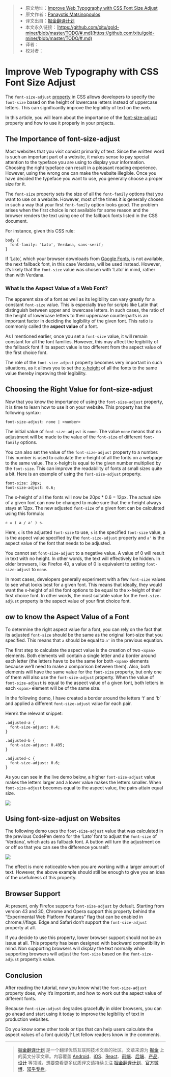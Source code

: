 
> * 原文地址：[Improve Web Typography with CSS Font Size Adjust](https://www.sitepoint.com/improve-web-typography-css-font-size-adjust/?utm_source=SitePoint&utm_medium=email&utm_campaign=Versioning)
> * 原文作者：[Panayotis Matsinopoulos](https://www.sitepoint.com/author/pmatsinopoulos/)
> * 译文出自：[掘金翻译计划](https://github.com/xitu/gold-miner)
> * 本文永久链接：[https://github.com/xitu/gold-miner/blob/master/TODO/#.md](https://github.com/xitu/gold-miner/blob/master/TODO/#.md)
> * 译者：
> * 校对者：

# Improve Web Typography with CSS Font Size Adjust

The `font-size-adjust` [property](https://drafts.csswg.org/css-fonts-3/#propdef-font-size-adjust) in CSS allows developers to specify the `font-size` based on the height of lowercase letters instead of uppercase letters. This can significantly improve the legibility of text on the web.

In this article, you will learn about the importance of the [font-size-adjust](https://drafts.csswg.org/css-fonts-3/#propdef-font-size-adjust) property and how to use it properly in your projects.

## The Importance of font-size-adjust

Most websites that you visit consist primarily of text. Since the written word is such an important part of a website, it makes sense to pay special attention to the typeface you are using to display your information. Choosing the right typeface can result in a pleasant reading experience. However, using the wrong one can make the website illegible. Once you have decided the typeface you want to use, you generally choose a proper size for it.

The `font-size` property sets the size of all the `font-family` options that you want to use on a website. However, most of the times it is generally chosen in such a way that your first `font-family` option looks good. The problem arises when the first choice is not available for some reason and the browser renders the text using one of the fallback fonts listed in the CSS document.

For instance, given this CSS rule:

```
body {
  font-family: 'Lato', Verdana, sans-serif;
}
```

If ‘Lato’, which your browser downloads from [Google Fonts](https://fonts.google.com/?query=lato&selection.family=Lato), is not available, the next fallback font, in this case Verdana, will be used instead. However, it’s likely that the `font-size` value was chosen with ‘Lato’ in mind, rather than with Verdana.

### What Is the Aspect Value of a Web Font?

The apparent size of a font as well as its legibility can vary greatly for a constant `font-size` value. This is especially true for scripts like Latin that distinguish between upper and lowercase letters. In such cases, the ratio of the height of lowercase letters to their uppercase counterparts is an important factor in deciding the legibility of the given font. This ratio is commonly called the **aspect value** of a font.

As I mentioned earlier, once you set a `font-size` value, it will remain constant for all the font families. However, this may affect the legibility of the fallback font if its aspect value is too different from the aspect value of the first choice font.

The role of the `font-size-adjust` property becomes very important in such situations, as it allows you to set the [x-height](https://typedecon.com/blogs/type-glossary/x-height/) of all the fonts to the same value thereby improving their legibility.

## Choosing the Right Value for font-size-adjust

Now that you know the importance of using the `font-size-adjust` property, it is time to learn how to use it on your website. This property has the following syntax:

```
font-size-adjust: none | <number>
```

The initial value of `font-size-adjust` is `none`. The value `none` means that no adjustment will be made to the value of the `font-size` of different `font-family` options.

You can also set the value of the `font-size-adjust` property to a number. This number is used to calculate the x-height of all the fonts on a webpage to the same value. The x-height is equal to the given number multiplied by the `font-size`. This can improve the readability of fonts at small sizes quite a bit. Here is an example of using the `font-size-adjust` property.

```
font-size: 20px;
font-size-adjust: 0.6;
```

The x-height of all the fonts will now be 20px * 0.6 = 12px. The actual size of a given font can now be changed to make sure that the x-height always stays at 12px. The new adjusted `font-size` of a given font can be calculated using this formula:

```
c = ( a / a' ) s.
```

Here, `c` is the adjusted `font-size` to use, `s` is the specified `font-size` value, a is the aspect value specified by the `font-size-adjust` property and `a'` is the aspect value of the font that needs to be adjusted.

You cannot set `font-size-adjust` to a negative value. A value of 0 will result in text with no height. In other words, the text will effectively be hidden. In older browsers, like Firefox 40, a value of 0 is equivalent to setting `font-size-adjust` to `none`.

In most cases, developers generally experiment with a few `font-size` values to see what looks best for a given font. This means that ideally, they would want the x-height of all the font options to be equal to the x-height of their first choice font. In other words, the most suitable value for the `font-size-adjust` property is the aspect value of your first choice font.

## ow to know the Aspect Value of a Font

To determine the right aspect value for a font, you can rely on the fact that its adjusted `font-size` should be the same as the original font-size that you specified. This means that `a` should be equal to `a'` in the previous equation.

The first step to calculate the aspect value is the creation of two `<span>` elements. Both elements will contain a single letter and a border around each letter (the letters have to be the same for both `<span>` elements because we’ll need to make a comparison between them). Also, both elements will have the same value for the `font-size` property, but only one of them will also use the `font-size-adjust` property. When the value of `font-size-adjust` is equal to the aspect value of a given font, both letters in each `<span>` element will be of the same size.

In the following demo, I have created a border around the letters ‘t’ and ‘b’ and applied a different `font-size-adjust` value for each pair.

Here’s the relevant snippet:

```
.adjusted-a {
  font-size-adjust: 0.4;
}

.adjusted-b {
  font-size-adjust: 0.495;
}

.adjusted-c {
  font-size-adjust: 0.6;
}
```

As you can see in the live demo below, a higher `font-size-adjust` value makes the letters larger and a lower value makes the letters smaller. When `font-size-adjust` becomes equal to the aspect value, the pairs attain equal size.

[![](http://oiklhfczu.bkt.clouddn.com/1504780206%281%29.jpg)](https://codepen.io/SitePoint/pen/YxxbMp)

## Using font-size-adjust on Websites

The following demo uses the `font-size-adjust` value that was calculated in the previous CodePen demo for the ‘Lato’ font to adjust the `font-size` of ‘Verdana’, which acts as fallback font. A button will turn the adjustment on or off so that you can see the difference yourself:

[![](http://oiklhfczu.bkt.clouddn.com/1504780255%281%29.jpg)](https://codepen.io/SitePoint/pen/KvvLOr)

The effect is more noticeable when you are working with a larger amount of text. However, the above example should still be enough to give you an idea of the usefulness of this property.

## Browser Support

At present, only Firefox supports `font-size-adjust` by default. Starting from version 43 and 30, Chrome and Opera support this property behind the “Experimental Web Platform Features” flag that can be enabled in chrome://flags. Edge and Safari don’t support the `font-size-adjust` property at all.

If you decide to use this property, lower browser support should not be an issue at all. This property has been designed with backward compatibility in mind. Non supporting browsers will display the text normally while supporting browsers will adjust the `font-size` based on the `font-size-adjust` property’s value.

## Conclusion

After reading the tutorial, now you know what the `font-size-adjust` property does, why it’s important, and how to work out the aspect value of different fonts.

Because `font-size-adjust` degrades gracefully in older browsers, you can go ahead and start using it today to improve the legibility of text in production websites.

Do you know some other tools or tips that can help users calculate the aspect values of a font quickly? Let fellow readers know in the comments.


---

> [掘金翻译计划](https://github.com/xitu/gold-miner) 是一个翻译优质互联网技术文章的社区，文章来源为 [掘金](https://juejin.im) 上的英文分享文章。内容覆盖 [Android](https://github.com/xitu/gold-miner#android)、[iOS](https://github.com/xitu/gold-miner#ios)、[React](https://github.com/xitu/gold-miner#react)、[前端](https://github.com/xitu/gold-miner#前端)、[后端](https://github.com/xitu/gold-miner#后端)、[产品](https://github.com/xitu/gold-miner#产品)、[设计](https://github.com/xitu/gold-miner#设计) 等领域，想要查看更多优质译文请持续关注 [掘金翻译计划](https://github.com/xitu/gold-miner)、[官方微博](http://weibo.com/juejinfanyi)、[知乎专栏](https://zhuanlan.zhihu.com/juejinfanyi)。
